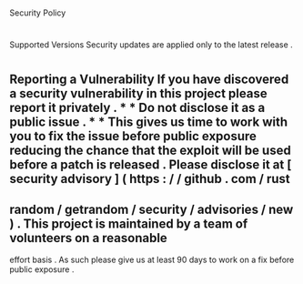 #
Security
Policy
#
#
Supported
Versions
Security
updates
are
applied
only
to
the
latest
release
.
#
#
Reporting
a
Vulnerability
If
you
have
discovered
a
security
vulnerability
in
this
project
please
report
it
privately
.
*
*
Do
not
disclose
it
as
a
public
issue
.
*
*
This
gives
us
time
to
work
with
you
to
fix
the
issue
before
public
exposure
reducing
the
chance
that
the
exploit
will
be
used
before
a
patch
is
released
.
Please
disclose
it
at
[
security
advisory
]
(
https
:
/
/
github
.
com
/
rust
-
random
/
getrandom
/
security
/
advisories
/
new
)
.
This
project
is
maintained
by
a
team
of
volunteers
on
a
reasonable
-
effort
basis
.
As
such
please
give
us
at
least
90
days
to
work
on
a
fix
before
public
exposure
.
